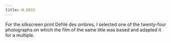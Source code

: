 ```yaml
---
title: W_0015
---
```

For the silkscreen print Défilé des ombres, I selected one of the twenty-four photographs on which the film of the same title was based and adapted it for a multiple.